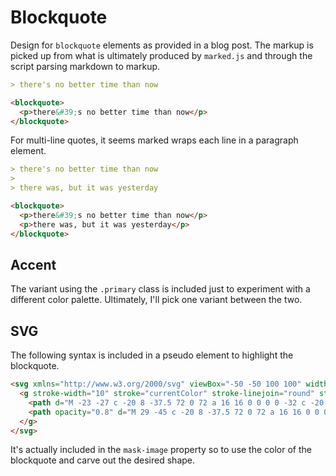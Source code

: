 # Blockquote

Design for `blockquote` elements as provided in a blog post. The markup is picked up from what is ultimately produced by `marked.js` and through the script parsing markdown to markup.

```md
> there's no better time than now
```

```html
<blockquote>
  <p>there&#39;s no better time than now</p>
</blockquote>
```

For multi-line quotes, it seems marked wraps each line in a paragraph element.

```md
> there's no better time than now
>
> there was, but it was yesterday
```

```html
<blockquote>
  <p>there&#39;s no better time than now</p>
  <p>there was, but it was yesterday</p>
</blockquote>
```

## Accent

The variant using the `.primary` class is included just to experiment with a different color palette. Ultimately, I'll pick one variant between the two.

## SVG

The following syntax is included in a pseudo element to highlight the blockquote.

```html
<svg xmlns="http://www.w3.org/2000/svg" viewBox="-50 -50 100 100" width="42" height="42">
  <g stroke-width="10" stroke="currentColor" stroke-linejoin="round" stroke-linecap="round" fill="currentColor">
    <path d="M -23 -27 c -20 8 -37.5 72 0 72 a 16 16 0 0 0 0 -32 c -20 0 -15 -35 0 -40" />
    <path opacity="0.8" d="M 29 -45 c -20 8 -37.5 72 0 72 a 16 16 0 0 0 0 -32 c -20 0 -15 -35 0 -40" />
  </g>
</svg>
```

It's actually included in the `mask-image` property so to use the color of the blockquote and carve out the desired shape.
